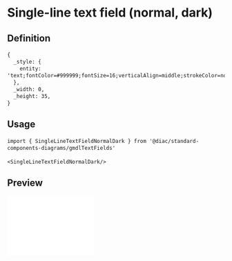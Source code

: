 # Single-line text field (normal, dark)

## Definition

```
{
  _style: { 
    entity: 'text;fontColor=#999999;fontSize=16;verticalAlign=middle;strokeColor=none;fillColor=none;whiteSpace=wrap;html=1;',
  },
  _width: 0,
  _height: 35,
}
```

## Usage

```
import { SingleLineTextFieldNormalDark } from '@diac/standard-components-diagrams/gmdlTextFields'

<SingleLineTextFieldNormalDark/>
```

## Preview

<img src="./single-line-text-field-normal-dark.png" width="200"/>
